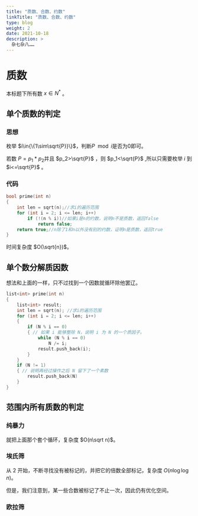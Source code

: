 ```yaml
---
title: "质数、合数、约数"
linkTitle: "质数、合数、约数"
type: blog
weight: 2
date: 2021-10-18
description: >
  杂七杂八……
---
```


# 质数

本标题下所有数 $x\in N^*$ 。

## 单个质数的判定

### 思想

枚举 $i\in{\{1\sim\sqrt{P}}\}$​​ ，判断$P\mod{i}$​​​​是否为$0$​即可。

若数 $P=p_1*p_2$​ 并且 $p_2>\sqrt{P}$​ ​​，则 $p_1<\sqrt{P}$​ ,所以只需要枚举 $i$​ 到 $i<=\sqrt{P}$​ 。

### 代码

```c++
bool prime(int n)
{
    int len = sqrt(n);//求i的遍历范围
    for (int i = 2; i <= len; i++)
        if (!(n % i))//如果i是n的约数，说明n不是质数，返回false
            return false;
    return true;//n除了1和n以外没有别的约数，证明n是质数，返回true
}
```

时间复杂度 $O(\sqrt{n})$。

## 单个数分解质因数

想法和上面的一样，只不过找到一个因数就循环除他罢辽。

```c++
list<int> prime(int n)
{
    list<int> result;
    int len = sqrt(n); //求i的遍历范围
    for (int i = 2; i <= len; i++)
    {
        if (N % i == 0)
        { // 如果 i 能够整除 N，说明 i 为 N 的一个质因子。
            while (N % i == 0)
                N /= i;
            result.push_back(i);
        }
    }
    if (N != 1)
    { // 说明再经过操作之后 N 留下了一个素数
        result.push_back(N)
    }
}
```

## 范围内所有质数的判定

### 纯暴力

就把上面那个套个循环，复杂度 $O(n\sqrt n)$。

### 埃氏筛

从 $2$ 开始，不断寻找没有被标记的，并把它的倍数全部标记，复杂度 $O(n\log\log n)$。

但是，我们注意到，某一些合数被标记了不止一次，因此仍有优化空间。

### 欧拉筛

